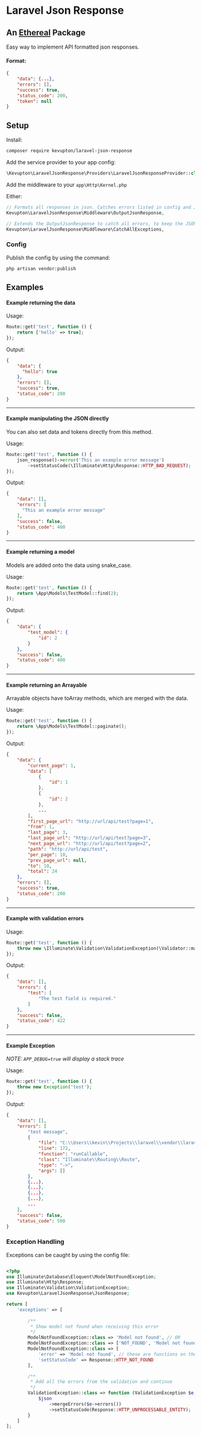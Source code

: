 # Laravel Json Response

## An [Ethereal](https://github.com/kevupton/ethereal/wiki) Package

Easy way to implement API formatted json responses.

#### Format:
```json
{
    "data": {...},
    "errors": [],
    "success": true,
    "status_code": 200,
    "token": null
}
```

## Setup

Install:
```bash
composer require kevupton/laravel-json-response
```

Add the service provider to your app config:
```php
\Kevupton\LaravelJsonResponse\Providers\LaravelJsonResponseProvider::class,
```

Add the middleware to your `app\Http\Kernel.php`

Either:

```php
// Formats all responses in json. Catches errors listed in config and JsonResponseErrorExceptions
Kevupton\LaravelJsonResponse\Middleware\OutputJsonResponse, 

// Extends the OutputJsonResponse to catch all errors, to keep the JSON output
Kevupton\LaravelJsonResponse\Middleware\CatchAllExceptions, 
```

### Config

Publish the config by using the command:
```bash
php artisan vendor:publish
```

## Examples

#### Example returning the data

Usage:
```php
Route::get('test', function () {
    return ['hello' => true];
});
```

Output:
```json
{
    "data": {
      "hello": true
    },
    "errors": [],
    "success": true,
    "status_code": 200
}
```

-----

#### Example manipulating the JSON directly
You can also set data and tokens directly from this method.

Usage:
```php
Route::get('test', function () {
    json_response()->error('This an example error message')
        ->setStatusCode(\Illuminate\Http\Response::HTTP_BAD_REQUEST);
});
```

Output:
```json
{
    "data": [],
    "errors": [
      "This an example error message"
    ],
    "success": false,
    "status_code": 400
}
```

-----

#### Example returning a model
Models are added onto the data using snake_case.

Usage:
```php
Route::get('test', function () {
    return \App\Models\TestModel::find(2);
});
```

Output:
```json
{
    "data": {
        "test_model": {
            "id": 2
        }
    },
    "success": false,
    "status_code": 400
}
```

----


#### Example returning an Arrayable
Arrayable objects have toArray methods, which are merged with the data.

Usage:
```php
Route::get('test', function () {
    return \App\Models\TestModel::paginate();
});
```

Output:
```json
{
    "data": {
        "current_page": 1,
        "data": [
            {
                "id": 1
            },
            {
                "id": 2
            },
            ...
        ],
        "first_page_url": "http://url/api/test?page=1",
        "from": 1,
        "last_page": 3,
        "last_page_url": "http://url/api/test?page=3",
        "next_page_url": "http://url/api/test?page=2",
        "path": "http://url/api/test",
        "per_page": 10,
        "prev_page_url": null,
        "to": 10,
        "total": 24
    },
    "errors": [],
    "success": true,
    "status_code": 200
}
```

----

#### Example with validation errors

Usage:
```php
Route::get('test', function () {
    throw new \Illuminate\Validation\ValidationException(\Validator::make([], ['test' => 'required']));
});
```

Output:
```json
{
    "data": [],
    "errors": {
        "test": [
            "The test field is required."
        ]
    },
    "success": false,
    "status_code": 422
}
```

---

#### Example Exception
*NOTE: `APP_DEBUG=true` will display a stack trace*

Usage:
```php
Route::get('test', function () {
    throw new Exception('test');
});
```

Output:
```json
{
    "data": [],
    "errors": [
        "test message",
        {
            "file": "C:\\Users\\kevin\\Projects\\laravel\\vendor\\laravel\\framework\\src\\Illuminate\\Routing\\Route.php",
            "line": 172,
            "function": "runCallable",
            "class": "Illuminate\\Routing\\Route",
            "type": "->",
            "args": []
        },
        {...},
        {...},
        {...},
        {...},
        ...
    ],
    "success": false,
    "status_code": 500
}
```


### Exception Handling

Exceptions can be caught by using the config file:

```php

<?php
use Illuminate\Database\Eloquent\ModelNotFoundException;
use Illuminate\Http\Response;
use Illuminate\Validation\ValidationException;
use Kevupton\LaravelJsonResponse\JsonResponse;

return [
    'exceptions' => [
        
        /**
         * Show model not found when receiving this error
         */
        ModelNotFoundException::class => 'Model not found', // OR
        ModelNotFoundException::class => ['NOT_FOUND', 'Model not found'], // OR
        ModelNotFoundException::class => [
            'error' => 'Model not found', // these are functions on the JsonResponse, being dynamically invoked
            'setStatusCode' => Response::HTTP_NOT_FOUND
        ],

        /**
         * Add all the errors from the validation and continue
         */
        ValidationException::class => function (ValidationException $e, JsonResponse $json) {
            $json
                ->mergeErrors($e->errors())
                ->setStatusCode(Response::HTTP_UNPROCESSABLE_ENTITY);
        }
    ]
];
```

